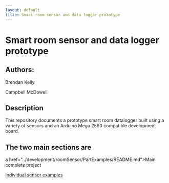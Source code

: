 ```yaml
---
layout: default
title: Smart room sensor and data logger prototype
---
```



# Smart room sensor and data logger prototype

## Authors:
Brendan Kelly

Campbell McDowell


## Description
This repository documents a prototype smart room datalogger built using a variety of sensors and an Arduino Mega 2560 compatible development board.


## The two main sections are

a href="../development/roomSensor/PartExamples/README.md">Main complete project</a>

<a href="../development/roomSensor/megaSensor/README.md">Individual sensor examples</a>






<br /><br /><br />
----------------------------------
<script src="{{ site.baseurl }}/linkfixer.js"></script>

